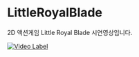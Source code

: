 # LittleRoyalBlade
2D 액션게임 Little Royal Blade 시연영상입니다.


[![Video Label](http://img.youtube.com/vi/zLGR1COPnMo/0.jpg)](https://youtu.be/zLGR1COPnMo)
